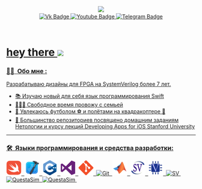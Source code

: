 <div id="header" align="center">
  <img src="https://media.giphy.com/media/Ah3zHH7hvsSB2/giphy.gif" width="350"/>
</div>
<div id="badges" align="center">
  <a href="https://vk.com/filosuf">
    <img src="https://img.shields.io/badge/%D0%B2%D0%BA%D0%BE%D0%BD%D1%82%D0%B0%D0%BA%D1%82%D0%B5-blue?style=for-the-badge&logo=vk&logoColor=white&" alt="Vk Badge"/>
  </a>
  <a href="https://youtube.com/channel/UCnpH3jHFWpqDDoQhFCbGZFg">
    <img src="https://img.shields.io/badge/YouTube-red?style=for-the-badge&logo=youtube&logoColor=white" alt="Youtube Badge"
  </a>
  <a href="https://t.me/filosuf47">
    <img src="https://img.shields.io/badge/telegram-blue?style=for-the-badge&logo=telegram&logoColor=white" alt="Telegram Badge"
  </a>      
</div>
</p>
<p align="center"><img src="https://komarev.com/ghpvc/?username=Filosuf&style=flat-square&color=blue" alt=""/></p>
<h1>
  hey there
  <img src="https://media.giphy.com/media/hvRJCLFzcasrR4ia7z/giphy.gif" width="30px"/>
</h1>

### :man_technologist: &nbsp;Обо мне :

Разрабатываю дизайны для FPGA на SystemVerilog более 7 лет.

- 📚 Изучаю новый для себя язык программирования Swift
- 👨‍👩‍👧 Свободное время провожу с семьей
- 💬 Увлекаюсь футболом ⚽ и полётами на квадракоптере 🚁
- 💾 Большинство репозиториев посвящено домашним заданиям Нетологии и курсу лекций Developing Apps for iOS Stanford University

---

### 🛠 &nbsp;Языки программирования и средства разработки:

<p>
  <img src="https://github.com/devicons/devicon/blob/master/icons/swift/swift-original.svg" title="Swift" alt="Swift" width="40" height="40"/>&nbsp;
  <img src="https://github.com/devicons/devicon/blob/master/icons/xcode/xcode-original.svg" title="Xcode" alt="Xcode" width="40" height="40"/>&nbsp;
  <img src="https://github.com/devicons/devicon/blob/master/icons/cplusplus/cplusplus-original.svg" title="C++" alt="C++" width="40" height="40"/>&nbsp;
  <img src="https://github.com/devicons/devicon/blob/master/icons/visualstudio/visualstudio-plain.svg" title="VisualStudio" alt="VisualStudio" width="40" height="40"/>&nbsp;
  <img src="https://github.com/devicons/devicon/blob/master/icons/git/git-original.svg" title="Git" alt="Git" width="40" height="40"/>&nbsp;
  <img src="https://www.svgrepo.com/show/376328/jira.svg" title="Git" alt="Git" width="40" height="40"/>&nbsp;
  <img src="https://github.com/devicons/devicon/blob/master/icons/matlab/matlab-original.svg" title="Matlab" alt="Matlab" width="40" height="40"/>&nbsp;
  <img src="https://github.com/vscode-icons/vscode-icons/blob/master/icons/file_type_light_systemverilog.svg" title="SV" alt="SV" width="40" height="40"/>&nbsp;
  <img src="https://github.com/vscode-icons/vscode-icons/blob/master/icons/file_type_verilog.svg" title="Verilog" alt="Verilog" width="40" height="40"/>&nbsp;
  <img src="https://logosandtypes.com/wp-content/uploads/2020/08/xilinx.svg" title="SV" alt="SV" width="40" height="40"/>&nbsp;
  <img src="https://upload.wikimedia.org/wikipedia/commons/f/fd/Quest_Software_logo.svg" title="QuestaSim" alt="QuestaSim" width="40" height="40"/>&nbsp;
  <img src="https://cdn.cdnlogo.com/logos/q/71/quartus.svg" title="QuestaSim" alt="QuestaSim" width="40" height="40"/>&nbsp; 
<p>  
